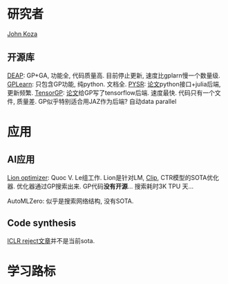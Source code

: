 # 研究者
[John Koza](https://en.wikipedia.org/wiki/John_Koza)
## 开源库
[DEAP](https://github.com/MilesCranmer/PySR): GP+GA, 功能全, 代码质量高. 目前停止更新, 速度比gplarn慢一个数量级. 
[GPLearn](): 只包含GP功能, 纯python. 文档全. 
[PYSR](https://github.com/MilesCranmer/PySR): [论文](https://arxiv.org/pdf/2305.01582.pdf)python接口+julia后端, 更新频繁. 
[TensorGP](https://github.com/AwardOfSky/TensorGP): [论文](https://arxiv.org/pdf/2106.11919.pdf)给GP写了tensorflow后端. 速度最快. 代码只有一个文件, 质量差. 
GP似乎特别适合用JAZ作为后端? 自动data parallel
# 应用
## AI应用
[Lion optimizer](https://arxiv.org/abs/2302.06675): Quoc V. Le组工作. Lion是针对LM, [Clip](https://github.com/lucidrains/lion-pytorch?tab=readme-ov-file), CTR模型的SOTA优化器. 优化器通过GP搜索出来. GP代码**没有开源**... 搜索耗时3K TPU 天...

AutoMLZero: 似乎是搜索网络结构, 没有SOTA. 
## Code synthesis
[ICLR reject文章](https://openreview.net/forum?id=O358nrve1W)并不是当前sota. 
# 学习路标

